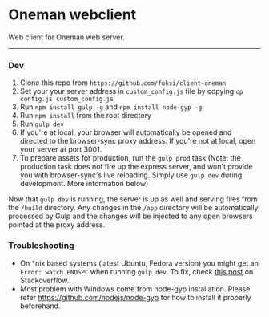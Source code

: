 Oneman webclient
=====================================

Web client for Oneman web server.

---

### Dev

1. Clone this repo from `https://github.com/fuksi/client-oneman`
2. Set your your server address in `custom_config.js` file by copying `cp config.js custom_config.js`
3. Run `npm install gulp -g` and `npm install node-gyp -g`
3. Run `npm install` from the root directory
4. Run `gulp dev`
5. If you're at local, your browser will automatically be opened and directed to the browser-sync proxy address. If you're not at local, open your server at port 3001. 
6. To prepare assets for production, run the `gulp prod` task (Note: the production task does not fire up the express server, and won't provide you with browser-sync's live reloading. Simply use `gulp dev` during development. More information below)

Now that `gulp dev` is running, the server is up as well and serving files from the `/build` directory. Any changes in the `/app` directory will be automatically processed by Gulp and the changes will be injected to any open browsers pointed at the proxy address.

### Troubleshooting

- On *nix based systems (latest Ubuntu, Fedora version) you might get an `Error: watch ENOSPC` when running `gulp dev`. To fix, check [this post](http://stackoverflow.com/questions/16748737/grunt-watch-error-waiting-fatal-error-watch-enospc) on Stackoverflow. 
- Most problem with Windows come from node-gyp installation. Please refer https://github.com/nodejs/node-gyp for how to install it properly beforehand.
